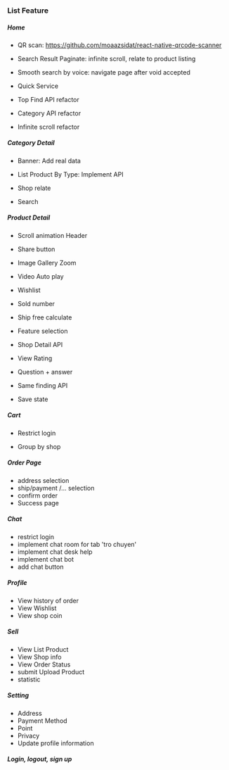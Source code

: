 ### List Feature

##### Home
- QR scan: https://github.com/moaazsidat/react-native-qrcode-scanner

- Search Result Paginate: infinite scroll, relate to product listing

- Smooth search by voice: navigate page after void accepted

- Quick Service 

- Top Find API  refactor

- Category API  refactor

- Infinite scroll refactor

##### Category Detail

- Banner: Add real data

- List Product By Type: Implement API

- Shop relate

- Search


##### Product Detail

- Scroll animation Header

- Share button

- Image Gallery Zoom

- Video Auto play

- Wishlist

- Sold number

- Ship free calculate

- Feature selection

- Shop Detail API

- View Rating

- Question + answer
 
- Same finding API

- Save state 


##### Cart

- Restrict login

- Group by shop

##### Order Page

- address selection
- ship/payment /... selection
- confirm order
- Success page

##### Chat 

- restrict login
- implement chat room for tab 'tro chuyen'
- implement chat desk help
- implement chat bot
- add chat button

##### Profile

- View history of order
- View Wishlist
- View shop coin

##### Sell

- View List Product
- View Shop info
- View Order Status
- submit Upload Product
- statistic

##### Setting

- Address
- Payment Method
- Point
- Privacy
- Update profile information

##### Login, logout, sign up 
